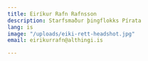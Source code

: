 ```yaml
---
title: Eiríkur Rafn Rafnsson
description: Starfsmaður þingflokks Pírata
lang: is
image: "/uploads/eiki-rett-headshot.jpg"
email: eirikurrafn@althingi.is

---
```

